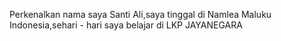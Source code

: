 Perkenalkan nama saya Santi Ali,saya tinggal di Namlea Maluku Indonesia,sehari - hari saya belajar di LKP JAYANEGARA
